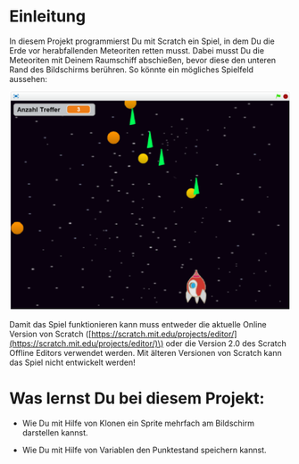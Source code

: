 # Einleitung

In diesem Projekt programmierst Du mit Scratch ein Spiel, in dem Du die Erde vor herabfallenden Meteoriten retten musst. Dabei musst Du die Meteoriten mit Deinem Raumschiff abschießen, bevor diese den unteren Rand des Bildschirms berühren. So könnte ein mögliches Spielfeld aussehen:

![](../assets/screenshot.png)

Damit das Spiel funktionieren kann muss entweder die aktuelle Online Version von Scratch \([https://scratch.mit.edu/projects/editor/](https://scratch.mit.edu/projects/editor/)\) oder die Version 2.0 des Scratch Offline Editors  verwendet werden. Mit älteren Versionen von Scratch kann das Spiel nicht entwickelt werden!

# Was lernst Du bei diesem Projekt:

* Wie Du mit Hilfe von Klonen ein Sprite mehrfach am Bildschirm darstellen kannst.

* Wie Du mit Hilfe von Variablen den Punktestand speichern kannst.



